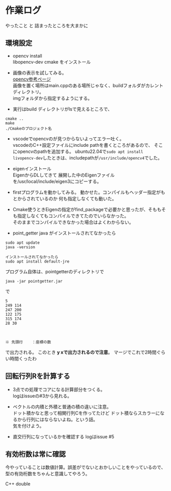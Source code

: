 # 作業ログ
やったこと と 詰まったところを大まかに
## 環境設定
- opencv install  
libopencv-dev cmake をインストール

- 画像の表示を試してみる。  
[opencv参考ページ](https://www.qoosky.io/techs/ad1e4deb05)  
画像を置く場所はmain.cppのある場所じゃなく、buildフォルダがカレントディレクトリ。  
imgフォルダから指定するようにする。

- 実行はbuild ディレクトリがlsで見えるところで、
```
cmake ..
make 
./Cmakeのプロジェクト名
```

- vscodeでopencvのが見つからないよってエラー吐く。  
vscodeのC++設定ファイルにinclude pathを書くところがあるので、 そこにopencvのpathを追加する。
ubuntu22.04で`sudo apt install livopencv-dev`したときは、includepathが`/usr/include/opencv4`でした。

- eigenインストール  
EigenからDLしてきて 展開した中のEigenファイルを/usr/local/include/eigen3にコピーする。

- firstプログラムを動かしてみる。
動かせた。コンパイルもヘッダー指定がもとからされているのか 何も指定しなくても動いた。

- Cmake使うときEigenの指定がfind_packageで必要かと思ったが、そももそも指定しなくてもコンパイルできてたのでいらなかった。  
そのままでコンパイルできなかった場合はよくわからない。

- point_getter
java がインストールされてなかったら
```
sudo apt update
java -version

インストールされてなかったら
sudo apt install default-jre
```

プログラム自体は、pointgetterのディレクトリで
```
java -jar pointgetter.jar
```
で

```
5
249 114
247 200
122 175
315 174
28 30



※ 先頭行    ：座標の数
```
で出力される。
このとき
**y xで出力されるので注意**。
マージでこれで2時間ぐらい時間くったわ
## 回転行列Rを計算する
- 3点での処理でコアになる計算部分をつくる。  
logはissueの#3から見れる。

- ベクトルの内積と外積と普通の積の違いに注意。  
ドット積かなと思って相関行列Cを作ってたけど ドット積ならスカラーになるから行列にはならないよね。という話。  
気を付けよう。

- 直交行列になっているかを確認する
logはissue #5

## 有効桁数は常に確認
今やっていることは数値計算。誤差がでないとおかしいことをやっているので、型の有効桁数をちゃんと意識してやろう。

C++ double 

